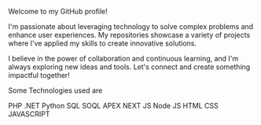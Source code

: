 Welcome to my GitHub profile! 

I'm passionate about leveraging technology to solve complex problems and enhance user experiences. My repositories showcase a variety of projects where I've applied my skills to create innovative solutions. 

I believe in the power of collaboration and continuous learning, and I'm always exploring new ideas and tools. Let's connect and create something impactful together!

Some Technologies used are 

PHP
.NET
Python
SQL
SOQL
APEX
NEXT JS
Node JS
HTML
CSS 
JAVASCRIPT
